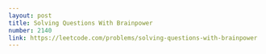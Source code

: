 ```yaml
---
layout: post
title: Solving Questions With Brainpower
number: 2140
link: https://leetcode.com/problems/solving-questions-with-brainpower
---
```

